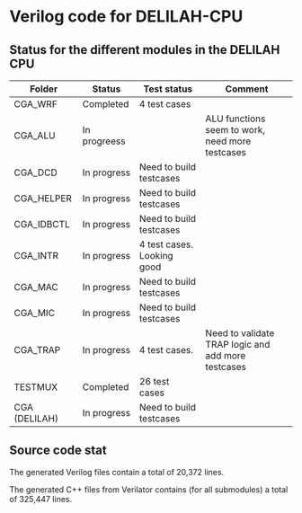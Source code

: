 # Verilog code for DELILAH-CPU

## Status for the different modules in the DELILAH CPU

| Folder           | Status        |  Test status                   | Comment                                         |
|------------------|---------------|--------------------------------|-------------------------------------------------|
| CGA_WRF          | Completed     | 4 test cases                   |                                                 |
| CGA_ALU          | In progreess  |                                | ALU functions seem to work, need more testcases |
| CGA_DCD          | In progress   | Need to build testcases        |
| CGA_HELPER       | In progress   | Need to build testcases        |
| CGA_IDBCTL       | In progress   | Need to build testcases        |
| CGA_INTR         | In progress   | 4 test cases. Looking good     |
| CGA_MAC          | In progress   | Need to build testcases        |
| CGA_MIC          | In progress   | Need to build testcases        |
| CGA_TRAP         | In progress   | 4 test cases.                  | Need to validate TRAP logic and add more testcases
| TESTMUX          | Completed     | 26 test cases                  |
| CGA (DELILAH)    | In progress   | Need to build testcases        |

## Source code stat

The generated Verilog files contain a total of 20,372 lines.

The generated C++ files from Verilator contains (for all submodules) a total of 325,447 lines.
